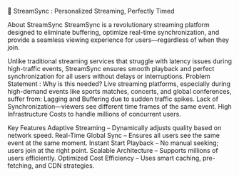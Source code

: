 🚀 StreamSync : Personalized Streaming, Perfectly Timed

About StreamSync
StreamSync is a revolutionary streaming platform designed to eliminate buffering, optimize real-time synchronization, and provide a seamless viewing experience for users—regardless of when they join.

Unlike traditional streaming services that struggle with latency issues during high-traffic events, StreamSync ensures smooth playback and perfect synchronization for all users without delays or interruptions.
 Problem Statement : Why is this needed?
Live streaming platforms, especially during high-demand events like sports matches, concerts, and global conferences, suffer from:
 Lagging and Buffering due to sudden traffic spikes.
 Lack of Synchronization—viewers see different time frames of the same event.
 High Infrastructure Costs to handle millions of concurrent users.

 Key Features
 Adaptive Streaming – Dynamically adjusts quality based on network speed.
                                                                  Real-Time Global Sync – Ensures all users see the same event at the same moment.
 Instant Start Playback – No manual seeking; users join at the right point.
 Scalable Architecture – Supports millions of users efficiently.
 Optimized Cost Efficiency – Uses smart caching, pre-fetching, and CDN strategies.


